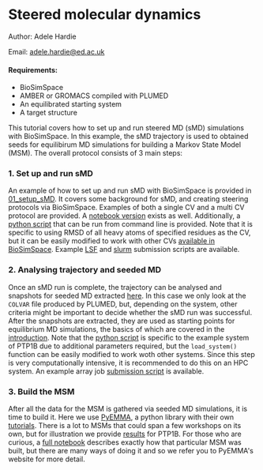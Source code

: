 # Steered molecular dynamics

Author: Adele Hardie

Email: adele.hardie@ed.ac.uk

#### Requirements:
* BioSimSpace
* AMBER or GROMACS compiled with PLUMED
* An equilibrated starting system
* A target structure

This tutorial covers how to set up and run steered MD (sMD) simulations with BioSimSpace. In this example, the sMD trajectory is used to obtained seeds for equilibirum MD simulations for building a Markov State Model (MSM). The overall protocol consists of 3 main steps:

### 1. Set up and run sMD
An example of how to set up and run sMD with BioSimSpace is provided in [01_setup_sMD](01_setup_sMD.md). It covers some background for sMD, and creating steering protocols via BioSimSpace. Examples of both a single CV and a multi CV protocol are provided. A [notebook version](01_setup_sMD_AMBER.ipynb) exists as well. Additionally, a [python script](01_run_sMD_simple.py) that can be run from command line is provided. Note that it is specific to using RMSD of all heavy atoms of specified residues as the CV, but it can be easily modified to work with other CVs [available in BioSimSpace](https://biosimspace.org/api/index_Metadynamics_CollectiveVariable.html). Example [LSF](01_run_sMD_LSF.sh) and [slurm](01_run_sMD_slurm.sh) submission scripts are available.

### 2. Analysing trajectory and seeded MD
Once an sMD run is complete, the trajectory can be analysed and snapshots for seeded MD extracted [here](02_trajectory_analysis.ipynb). In this case we only look at the `COLVAR` file produced by PLUMED, but, depending on the system, other criteria might be important to decide whether the sMD run was successful. After the snapshots are extracted, they are used as starting points for equilibrium MD simulations, the basics of which are covered in the [introduction](../01_introduction). Note that the [python script](02_run_seededMD.py) is specific to the example system of PTP1B due to additional parameters required, but the `load_system()` function can be easily modified to work woth other systems. Since this step is very computationally intensive, it is recommended to do this on an HPC system. An example array job [submission script](02_run_seeded_MD_LSF.sh) is available.

### 3. Build the MSM
After all the data for the MSM is gathered via seeded MD simulations, it is time to build it. Here we use [PyEMMA](http://emma-project.org/latest/), a python library with their own [tutorials](http://emma-project.org/latest/tutorial.html). There is a lot to MSMs that could span a few workshops on its own, but for illustration we provide [results](03_msm.md) for PTP1B. For those who are curious, a [full notebook](03_msm_full.ipynb) describes exactly how that particular MSM was built, but there are many ways of doing it and so we refer you to PyEMMA's website for more detail.
